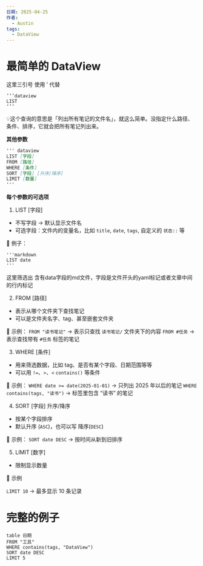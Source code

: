 ```yaml
---
日期: 2025-04-25
作者:
  - Austin
tags:
  - DataView
---
```

# 最简单的 DataView

这里三引号 使用 ’  代替
```
’‘’dataview
LIST
‘’‘
```

💡这个查询的意思是「列出所有笔记的文件名」，就这么简单。没指定什么路径、条件、排序，它就会把所有笔记列出来。

__其他参数__
```markdown
''' dataview
LIST [字段]
FROM [路径]
WHERE [条件]
SORT [字段] [升序/降序]
LIMIT [数量]
'''
```

__每个参数的可选项__

1. LIST [字段]
- 不写字段 → 默认显示文件名
- 可选字段：文件内的变量名，比如 `title`, `date`, `tags`, 自定义的 `状态::` 等

📌 例子：

```
'''markdown
LIST date
'''
```
这里筛选出 含有data字段的md文件，字段是文件开头的yaml标记或者文章中间的行内标记

2. FROM [路径]
- 表示从哪个文件夹下查找笔记
- 可以是文件夹名字、tag、甚至嵌套文件夹

📌 示例：
`FROM "读书笔记"`  →   表示只查找 `读书笔记/` 文件夹下的内容
`FROM #任务`    →     表示查找带有 `#任务` 标签的笔记

3. WHERE [条件]
- 用来筛选数据，比如 tag、是否有某个字段、日期范围等等
- 可以用 `!=`、`>`、`<` `contains()` 等条件

📌 示例：
`WHERE date >= date(2025-01-01)`    →     只列出 2025 年以后的笔记
`WHERE contains(tags, "读书")`    →     标签里包含 “读书” 的笔记

4. SORT [字段] 升序/降序

- 按某个字段排序
- 默认升序 (`ASC`)，也可以写 降序(`DESC`)

📌 示例：
`SORT date DESC`    →     按时间从新到旧排序

5. LIMIT [数字]

- 限制显示数量

📌 示例

`LIMIT 10`    →     最多显示 10 条记录


# 完整的例子

```dataview
table 日期
FROM "工具"
WHERE contains(tags, "DataView")
SORT date DESC
LIMIT 5

```
